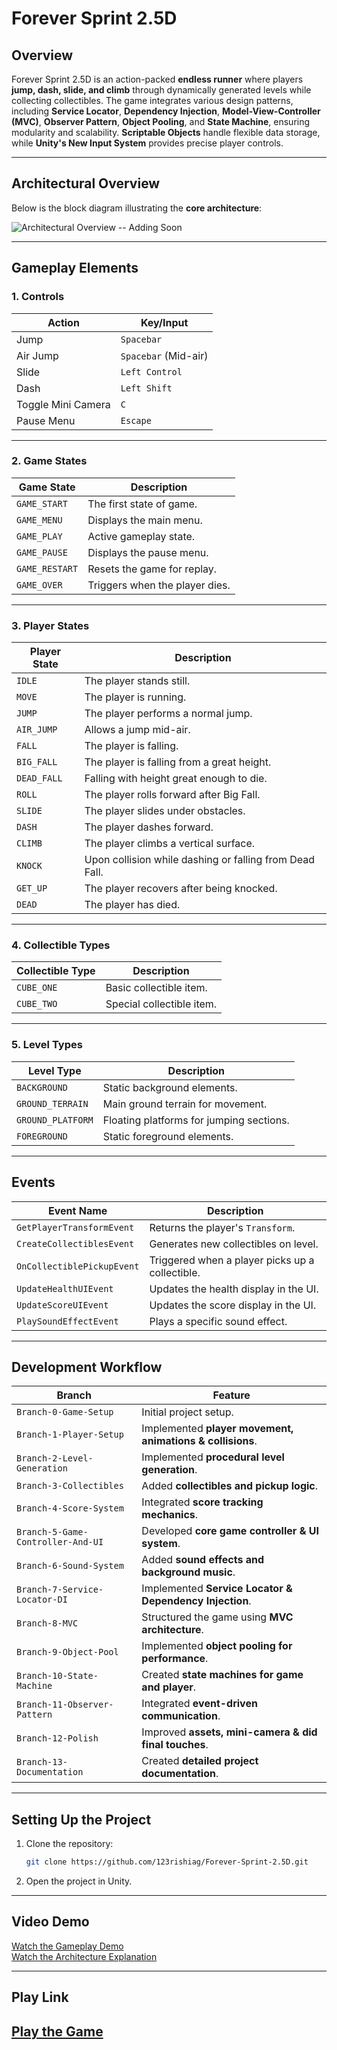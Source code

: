 # **Forever Sprint 2.5D**

## **Overview**
Forever Sprint 2.5D is an action-packed **endless runner** where players **jump, dash, slide, and climb** through dynamically generated levels while collecting 
collectibles. The game integrates various design patterns, including **Service Locator**, **Dependency Injection**, **Model-View-Controller (MVC)**, 
**Observer Pattern**, **Object Pooling**, and **State Machine**, ensuring modularity and scalability. **Scriptable Objects** handle flexible data storage, 
while **Unity's New Input System** provides precise player controls.

---

## **Architectural Overview**
Below is the block diagram illustrating the **core architecture**:

![Architectural Overview -- Adding Soon](docs/block_diagram.png)

---

## **Gameplay Elements**

### **1. Controls**
| **Action**         | **Key/Input**                |
|--------------------|------------------------------|
| Jump               | `Spacebar`                   |
| Air Jump           | `Spacebar` (Mid-air)         |
| Slide              | `Left Control`               |
| Dash               | `Left Shift`                 |
| Toggle Mini Camera | `C`                          |
| Pause Menu         | `Escape`                     |

---

### **2. Game States**
| **Game State**   | **Description**                          |
|------------------|------------------------------------------|
| `GAME_START`     | The first state of game.                 |
| `GAME_MENU`      | Displays the main menu.                  |
| `GAME_PLAY`      | Active gameplay state.                   |
| `GAME_PAUSE`     | Displays the pause menu.                 |
| `GAME_RESTART`   | Resets the game for replay.              |
| `GAME_OVER`      | Triggers when the player dies.           |

---

### **3. Player States**
| **Player State**   | **Description**                           |
|--------------------|-------------------------------------------|
| `IDLE`             | The player stands still.                  |
| `MOVE`             | The player is running.                    |
| `JUMP`             | The player performs a normal jump.        |
| `AIR_JUMP`         | Allows a jump mid-air.                    |
| `FALL`             | The player is falling.                    |
| `BIG_FALL`         | The player is falling from a great height.|
| `DEAD_FALL`        | Falling with height great enough to die.  |
| `ROLL`             | The player rolls forward after Big Fall.  |
| `SLIDE`            | The player slides under obstacles.        |
| `DASH`             | The player dashes forward.                |
| `CLIMB`            | The player climbs a vertical surface.     |
| `KNOCK`            | Upon collision while dashing or falling from Dead Fall. |
| `GET_UP`           | The player recovers after being knocked.  |
| `DEAD`             | The player has died.                      |

---

### **4. Collectible Types**
| **Collectible Type** | **Description**            |
|----------------------|----------------------------|
| `CUBE_ONE`           | Basic collectible item.    |
| `CUBE_TWO`           | Special collectible item.  |

---

### **5. Level Types**
| **Level Type**       | **Description**                           |
|----------------------|-------------------------------------------|
| `BACKGROUND`         | Static background elements.               |
| `GROUND_TERRAIN`     | Main ground terrain for movement.         |
| `GROUND_PLATFORM`    | Floating platforms for jumping sections.  |
| `FOREGROUND`         | Static foreground elements.               |

---

## **Events**
| **Event Name**                 | **Description**                                      |
|--------------------------------|------------------------------------------------------|
| `GetPlayerTransformEvent`      | Returns the player's `Transform`.                    |
| `CreateCollectiblesEvent`      | Generates new collectibles on level.                 |
| `OnCollectiblePickupEvent`     | Triggered when a player picks up a collectible.      |
| `UpdateHealthUIEvent`          | Updates the health display in the UI.                |
| `UpdateScoreUIEvent`           | Updates the score display in the UI.                 |
| `PlaySoundEffectEvent`         | Plays a specific sound effect.                       |

---

## **Development Workflow**
| **Branch**                         | **Feature**                                        |
|-------------------------------------|----------------------------------------------------|
| `Branch-0-Game-Setup`              | Initial project setup.                            |
| `Branch-1-Player-Setup`            | Implemented **player movement, animations & collisions**. |
| `Branch-2-Level-Generation`        | Implemented **procedural level generation**.      |
| `Branch-3-Collectibles`            | Added **collectibles and pickup logic**.         |
| `Branch-4-Score-System`            | Integrated **score tracking mechanics**.         |
| `Branch-5-Game-Controller-And-UI`  | Developed **core game controller & UI system**.  |
| `Branch-6-Sound-System`            | Added **sound effects and background music**.    |
| `Branch-7-Service-Locator-DI`      | Implemented **Service Locator & Dependency Injection**. |
| `Branch-8-MVC`                     | Structured the game using **MVC architecture**.   |
| `Branch-9-Object-Pool`             | Implemented **object pooling for performance**.  |
| `Branch-10-State-Machine`          | Created **state machines for game and player**.  |
| `Branch-11-Observer-Pattern`       | Integrated **event-driven communication**.       |
| `Branch-12-Polish`                 | Improved **assets, mini-camera & did final touches**. |
| `Branch-13-Documentation`          | Created **detailed project documentation**.      |

---

## **Setting Up the Project**
1. Clone the repository:
   ```bash
   git clone https://github.com/123rishiag/Forever-Sprint-2.5D.git
   ```
2. Open the project in Unity.

---

## **Video Demo**
[Watch the Gameplay Demo](https://www.loom.com/share/bc7e1eaa35ba4ea486a278d4bab17028?sid=60d4b5e5-eeca-45e4-af23-5027c8240ed6)  
[Watch the Architecture Explanation](https://www.loom.com/share/2c637015af0a4544ad7ba3a5777664cc?sid=d7b4c8a9-5bc5-492c-9a9f-657de6d7faf9)

---

## **Play Link**
[Play the Game](https://123rishiag.github.io/Forever-Sprint-2.5D/)
---